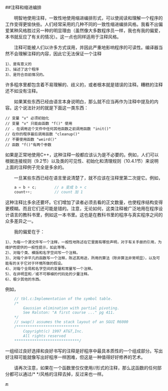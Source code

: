 ##注释和缩进编排

&emsp;&emsp;明智地使用注释，一致性地使用缩进编排形式，可以使阅读和理解一个程序的工作变得更愉快些。人们经常采用的几种不同的一致性缩进编排风格。我看不出偏爱某种风格胜过另一种的明显理由（虽然像大多数程序员一样，我也有我的偏爱，本书就反应了有关的情况）。这一点也同样适用于注释风格。

&emsp;&emsp;注释可能被人们以许多方式误用，并因此严重地影响程序的可读性。编译器当然不会理解注释的内容，因此它无法保证一个注释

    1）、是有意义的
    2）、描述了这个程序
    3）、是符合目前情况的。

许多程序里都包含着不易理解的、歧义的，或者根本就是错误的注释。糟糕的注释还不如没有注释。

&emsp;&emsp;如果某些东西已经由语言本身说明白，那么就不应当再作为注释中提及的内容。这个说法针对的就是下面这一类东西：

    // 变量 "v" 必须初始化
    // 变量 "v" 只能由函数 "f()" 使用
    // . 在调用这个文件中任何其他函数之前调用函数 "init()"
    // 在你的程序最后调用函数 "cleanup()"
    // 不要使用函数 "weird()"
    // 函数 "f()"有两个参数
    
如果是正常地使用C++，这种注释一般都应该认为是不必要的。例如，人们可以根据连接规则（9.2节）以及类的可见性、初始化和清理规则（10.4.1节）来说明上面的注释例子完全是多余的。

&emsp;&emsp;一旦某些东西已经在语言里说清楚了，就不应该在注释里第二次提它。例如，

```javascript
    a = b + c;        // a 变成 b + c
    count++;          // count 加 1
```

这种注释比多余还要坏。它们增加了读者必须去看的正文数量，也使程序结构变得更模糊。而且它们还可能是错的。注意，无论如何，这类注释被广泛地用在程序设计语言的教科书里，例如这一本书里。这也是在教科书里的程序与真实程序之间的众多差异之一。

&emsp;&emsp;我的偏爱在于：

    1）、为每一个源文件写一个注释，一般性地陈述在它里面有哪些声明，对于有关手册的引用，为维护而提供的一般性提示，如此等等。
    2）、对每个类、模版和名字空间写一个注释。
    3）、对每个非平凡的函数写一个注释，陈述其用途，所用的算法（除非算法非常明显），以及可能有的关于它对于环境所做的假设。
    4）、对每个全局和名字空间的变量和常量写一个注释。
    5）、在非明显和／或不可移植的代码处的少量注释。
    6）、极少其他的东西。

例如，

```javascript
    // tbl.c:Implementation of the symbol table.
    /*
        Gaussian elimination with partial pivoting.
        See Ralston: "A first course ..." pg 411.
    */
    // swap() assumes the stack layout of an SGUI R6000
    /****************************
        Copyright(c) 1997 AT&T,Inc.
        All rights reserved
    *****************************/
```

一组经过良好选择和良好书写的注释是好程序中最具本质性的一个组成部分。写出好注释可能就像写出好程序一样困难，但这是一种值得好好修养的艺术。


&emsp;&emsp;请再次注意，如果在一个函数里仅仅使用//形式的注释，那么这函数的任何部分都可以通过/\* \*/风格的注释去掉，反过来也一样。

🔚

